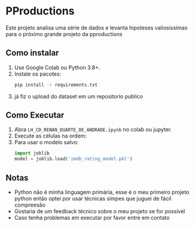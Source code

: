 # PProductions

Este projeto analisa uma série de dados e levanta hipoteses valiosissimas para o próximo grande projeto da pproductions

## Como instalar
1. Use Google Colab ou Python 3.8+.
2. Instale os pacotes:
   ```bash
   pip install -r requirements.txt
   ```
3. já fiz o upload do dataset em um repositorio publico

## Como Executar
1. Abra `LH_CD_RENAN_DUARTE_DE_ANDRADE.ipynb` no colab ou jupyter.
2. Execute as células na ordem:
3. Para usar o modelo salvo:
   ```python
   import joblib
   model = joblib.load('imdb_rating_model.pkl')
   ```

## Notas
- Python não é minha linguagem primária, esse é o meu primeiro projeto python então optei por usar técnicas simpes que juguei de fácil compreesão
- Gostaria de um feedback técnico sobre o meu projeto se for possível
- Caso tenha problemas em executar por favor entre em contato
